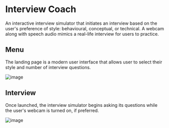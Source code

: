 # Interview Coach
An interactive interview simulator that initiates an interview based on the user's preference of style: behavioural, conceptual, or technical. A webcam along with speech audio mimics a real-life interview for users to practice.

## Menu
The landing page is a modern user interface that allows user to select their style and number of interview questions.

![image](https://github.com/Tasviq/Interview-Coach/assets/12053083/f61f40c3-393b-4d68-9ef4-fcd3f2747ec3)

## Interview
Once launched, the interview simulator begins asking its questions while the user's webcam is turned on, if preferred.

![image](https://github.com/Tasviq/Interview-Coach/assets/12053083/fcdcbd2e-782b-4b9c-a949-f0ea2d961a62)
